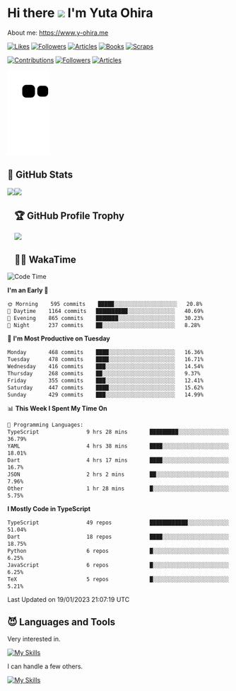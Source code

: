# Hi there <img width="35" src="https://user-images.githubusercontent.com/50891407/148686885-0fefeb76-4cf6-473a-9e3e-889ce5513450.gif" /> I'm Yuta Ohira

About me: https://www.y-ohira.me

[![Likes](https://badgen.org/img/zenn/alesion/likes?style=for-the-badge)](https://zenn.dev/alesion)
[![Followers](https://badgen.org/img/zenn/alesion/followers?style=for-the-badge)](https://zenn.dev/alesion)
[![Articles](https://badgen.org/img/zenn/alesion/articles?style=for-the-badge)](https://zenn.dev/alesion)
[![Books](https://badgen.org/img/zenn/alesion/books?style=for-the-badge)](https://zenn.dev/alesion?tab=books)
[![Scraps](https://badgen.org/img/zenn/alesion/scraps?style=for-the-badge)](https://zenn.dev/alesion?tab=scraps)

[![Contributions](https://badgen.org/img/qiita/alesion30/contributions?style=for-the-badge)](https://qiita.com/alesion30)
[![Followers](https://badgen.org/img/qiita/alesion30/followers?style=for-the-badge)](https://qiita.com/alesion30)
[![Articles](https://badgen.org/img/qiita/alesion30/articles?style=for-the-badge)](https://qiita.com/alesion30)

<!-- <p align="left"> -->
  <!-- GitHub -->
<!--   <a href="https://github.com/alesion30/alesion30/">
    <img src="https://komarev.com/ghpvc/?username=alesion30" alt="alesion30" />
  </a>
  <a href="https://github.com/alesion30">
    <img height="20" src="https://img.shields.io/github/followers/alesion30?label=follow&logo=github&style=flat" />
  </a> -->
  <!-- Zenn -->
<!--   <a href="https://zenn.dev/alesion">
    <img src="https://zenn.badge.nikaera.com/s/alesion/likes?style=flat" alt="alesion likes" />
  </a>
  <a href="https://zenn.dev/alesion/articles">
    <img src="https://zenn.badge.nikaera.com/s/alesion/articles?style=flat" alt="alesion articles" />
  </a>
  <a href="https://zenn.dev/alesion/followers">
    <img src="https://zenn.badge.nikaera.com/s/alesion/followers?style=flat" alt="alesion followers" />
  </a>
  <a href="https://zenn.dev/alesion/books">
    <img src="https://zenn.badge.nikaera.com/s/alesion/books?style=flat" alt="alesion books" />
  </a>
  <a href="https://zenn.dev/alesion/scraps">
    <img src="https://zenn.badge.nikaera.com/s/alesion/scraps?style=flat" alt="alesion scraps" />
  </a> -->
  <!-- qiita -->
<!--   <a href="http://qiita.com/Alesion30">
    <img height="20" src="https://qiita-badge.apiapi.app/s/Alesion30/posts.svg" />
  </a>
    <img height="20" src="https://qiita-badge.apiapi.app/s/Alesion30/contributions.svg" />
  </a> -->
<!-- </p> -->


<!-- ## 🐍 Contribution -->

<img src="https://github.com/Alesion30/Alesion30/blob/output/github-contribution-grid-snake.svg" alt="GitHub Snake dark" />


## 💎 GitHub Stats

<div>
  <img height="170" align="left" src="https://github-readme-stats.vercel.app/api?username=Alesion30&count_private=true&show_icons=true&title_color=81A1C1&text_color=ECEFF4&bg_color=2E3440&icon_color=D8DEE9&border_radius=10" />
  <img height="170" src="https://github-readme-stats.vercel.app/api/top-langs/?username=Alesion30&langs_count=8&layout=compact&title_color=81A1C1&text_color=ECEFF4&bg_color=2E3440&icon_color=D8DEE9&border_radius=10" />
</div>


## 🏆 GitHub Profile Trophy

<img width="800" src="https://github-profile-trophy.vercel.app/?username=Alesion30&theme=nord&no-frame=true"/>


## 🧑‍💻 WakaTime

<!--START_SECTION:waka-->
![Code Time](http://img.shields.io/badge/Code%20Time-1%2C682%20hrs%2012%20mins-blue)

**I'm an Early 🐤** 

```text
🌞 Morning    595 commits    █████░░░░░░░░░░░░░░░░░░░░   20.8% 
🌆 Daytime    1164 commits   ██████████░░░░░░░░░░░░░░░   40.69% 
🌃 Evening    865 commits    ███████░░░░░░░░░░░░░░░░░░   30.23% 
🌙 Night      237 commits    ██░░░░░░░░░░░░░░░░░░░░░░░   8.28%

```
📅 **I'm Most Productive on Tuesday** 

```text
Monday       468 commits    ████░░░░░░░░░░░░░░░░░░░░░   16.36% 
Tuesday      478 commits    ████░░░░░░░░░░░░░░░░░░░░░   16.71% 
Wednesday    416 commits    ███░░░░░░░░░░░░░░░░░░░░░░   14.54% 
Thursday     268 commits    ██░░░░░░░░░░░░░░░░░░░░░░░   9.37% 
Friday       355 commits    ███░░░░░░░░░░░░░░░░░░░░░░   12.41% 
Saturday     447 commits    ████░░░░░░░░░░░░░░░░░░░░░   15.62% 
Sunday       429 commits    ███░░░░░░░░░░░░░░░░░░░░░░   14.99%

```


📊 **This Week I Spent My Time On** 

```text
💬 Programming Languages: 
TypeScript               9 hrs 28 mins       █████████░░░░░░░░░░░░░░░░   36.79% 
YAML                     4 hrs 38 mins       ████░░░░░░░░░░░░░░░░░░░░░   18.01% 
Dart                     4 hrs 17 mins       ████░░░░░░░░░░░░░░░░░░░░░   16.7% 
JSON                     2 hrs 2 mins        ██░░░░░░░░░░░░░░░░░░░░░░░   7.96% 
Other                    1 hr 28 mins        █░░░░░░░░░░░░░░░░░░░░░░░░   5.75%

```

**I Mostly Code in TypeScript** 

```text
TypeScript               49 repos            ████████████░░░░░░░░░░░░░   51.04% 
Dart                     18 repos            ████░░░░░░░░░░░░░░░░░░░░░   18.75% 
Python                   6 repos             █░░░░░░░░░░░░░░░░░░░░░░░░   6.25% 
JavaScript               6 repos             █░░░░░░░░░░░░░░░░░░░░░░░░   6.25% 
TeX                      5 repos             █░░░░░░░░░░░░░░░░░░░░░░░░   5.21%

```



 Last Updated on 19/01/2023 21:07:19 UTC
<!--END_SECTION:waka-->


## 😈 Languages and Tools

Very interested in.

[![My Skills](https://skillicons.dev/icons?i=react,nextjs,typescript,flutter,firebase)](https://skillicons.dev)

I can handle a few others.

[![My Skills](https://skillicons.dev/icons?i=javascript,vue,nuxt,redux,electron,express,nodejs,deno,dart,python,flask,php,laravel,wordpress,go,rust,html,css,sass,tailwind,bootstrap,webpack,supabase,aws,dynamodb,mysql,figma,xd,vscode,latex)](https://skillicons.dev)
